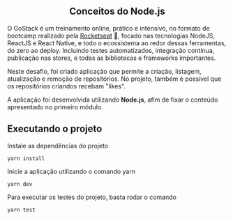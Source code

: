<h2 align="center">
  Conceitos do Node.js
</h2>

O GoStack é um treinamento online, prático e intensivo, no formato de bootcamp realizado pela [Rocketseat](https://rocketseat.com.br/) 💜, focado nas tecnologias NodeJS, ReactJS e React Native, e todo o ecossistema ao redor dessas ferramentas, do zero ao deploy. Incluindo testes automatizados, integração contínua, publicação nas stores, e todas as bibliotecas e frameworks importantes.

Neste desafio, foi criado aplicação que permite a criação, listagem, atualização e remoção de repositórios. No projeto, também é possível que os repositórios criandos recebam "likes". 

A aplicação foi desenvolvida utilizando __Node.js__, afim de fixar o conteúdo apresentado no primeiro módulo.

## Executando o projeto
Instale as dependências do projeto
```
yarn install
```
Inicie a aplicação utilizando o comando yarn
```
yarn dev
```
Para executar os testes do projeto, basta rodar o comando
```
yarn test
```